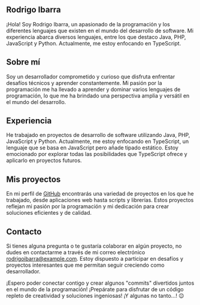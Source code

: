 ## Rodrigo Ibarra

¡Hola! Soy Rodrigo Ibarra, un apasionado de la programación y los diferentes lenguajes que existen en el mundo del desarrollo de software. Mi experiencia abarca diversos lenguajes, entre los que destaco Java, PHP, JavaScript y Python. Actualmente, me estoy enfocando en TypeScript.

## Sobre mí

Soy un desarrollador comprometido y curioso que disfruta enfrentar desafíos técnicos y aprender constantemente. Mi pasión por la programación me ha llevado a aprender y dominar varios lenguajes de programación, lo que me ha brindado una perspectiva amplia y versátil en el mundo del desarrollo.

## Experiencia

He trabajado en proyectos de desarrollo de software utilizando Java, PHP, JavaScript y Python. Actualmente, me estoy enfocando en TypeScript, un lenguaje que se basa en JavaScript pero añade tipado estático. Estoy emocionado por explorar todas las posibilidades que TypeScript ofrece y aplicarlo en proyectos futuros.

## Mis proyectos

En mi perfil de [GitHub](https://github.com/tuusuario) encontrarás una variedad de proyectos en los que he trabajado, desde aplicaciones web hasta scripts y librerías. Estos proyectos reflejan mi pasión por la programación y mi dedicación para crear soluciones eficientes y de calidad.

## Contacto

Si tienes alguna pregunta o te gustaría colaborar en algún proyecto, no dudes en contactarme a través de mi correo electrónico [rodrigoibarra@example.com](mailto:rodrigoibarra@example.com). Estoy dispuesto a participar en desafíos y proyectos interesantes que me permitan seguir creciendo como desarrollador.

¡Espero poder conectar contigo y crear algunos "commits" divertidos juntos en el mundo de la programación! ¡Prepárate para disfrutar de un código repleto de creatividad y soluciones ingeniosas! ¡Y algunas no tanto...! 😉
